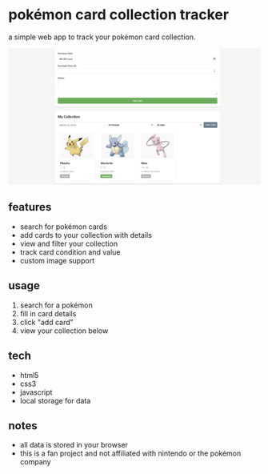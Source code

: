# pokémon card collection tracker

a simple web app to track your pokémon card collection.

<img src="/images/screenshot.png">

## features

- search for pokémon cards
- add cards to your collection with details
- view and filter your collection
- track card condition and value
- custom image support

## usage

1. search for a pokémon
2. fill in card details
3. click "add card"
4. view your collection below

## tech

- html5
- css3
- javascript
- local storage for data

## notes

- all data is stored in your browser
- this is a fan project and not affiliated with nintendo or the pokémon company
